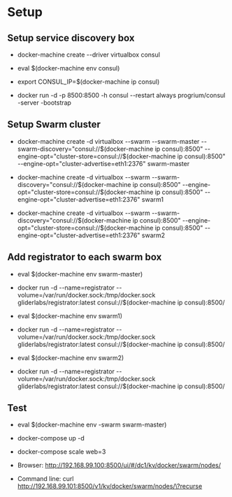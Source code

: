 Setup
==

Setup service discovery box
---------------------------------
- docker-machine create --driver virtualbox consul

- eval $(docker-machine env consul)

- export CONSUL_IP=$(docker-machine ip consul)

- docker run -d -p 8500:8500 -h consul --restart always progrium/consul -server -bootstrap

Setup Swarm cluster
-------------------------
- docker-machine create -d virtualbox  --swarm --swarm-master --swarm-discovery="consul://$(docker-machine ip consul):8500"  --engine-opt="cluster-store=consul://$(docker-machine ip consul):8500" --engine-opt="cluster-advertise=eth1:2376" swarm-master

- docker-machine create -d virtualbox  --swarm --swarm-discovery="consul://$(docker-machine ip consul):8500"  --engine-opt="cluster-store=consul://$(docker-machine ip consul):8500" --engine-opt="cluster-advertise=eth1:2376" swarm1

- docker-machine create -d virtualbox  --swarm --swarm-discovery="consul://$(docker-machine ip consul):8500"  --engine-opt="cluster-store=consul://$(docker-machine ip consul):8500" --engine-opt="cluster-advertise=eth1:2376" swarm2

Add registrator to each swarm box
------------------------------------
- eval $(docker-machine env swarm-master)

- docker run -d --name=registrator --volume=/var/run/docker.sock:/tmp/docker.sock gliderlabs/registrator:latest consul://$(docker-machine ip consul):8500/

- eval $(docker-machine env swarm1)

- docker run -d --name=registrator --volume=/var/run/docker.sock:/tmp/docker.sock gliderlabs/registrator:latest consul://$(docker-machine ip consul):8500/

- eval $(docker-machine env swarm2)

- docker run -d --name=registrator --volume=/var/run/docker.sock:/tmp/docker.sock gliderlabs/registrator:latest consul://$(docker-machine ip consul):8500/



Test
-------
- eval $(docker-machine env -swarm swarm-master)

- docker-compose up -d

- docker-compose scale web=3

- Browser: http://192.168.99.100:8500/ui/#/dc1/kv/docker/swarm/nodes/

- Command line: curl http://192.168.99.101:8500/v1/kv/docker/swarm/nodes/\?recurse
